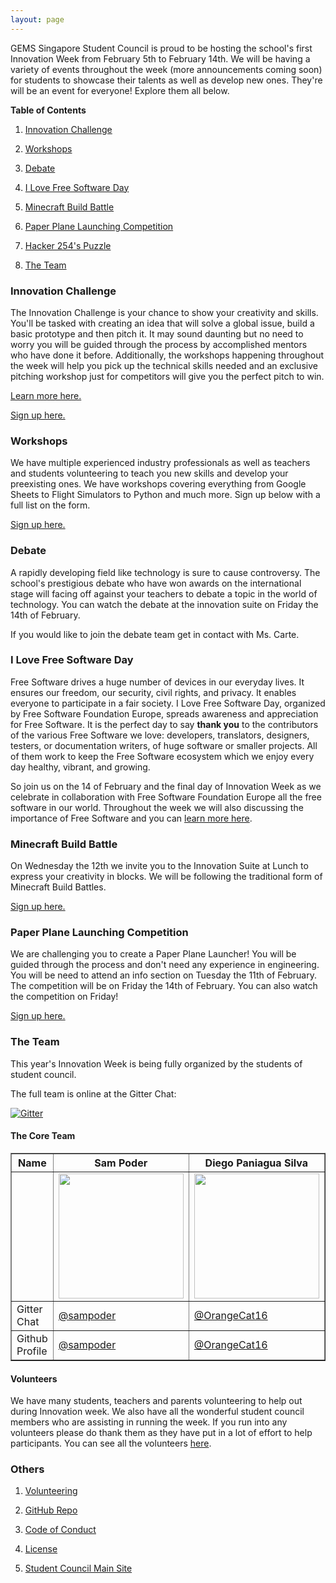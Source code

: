```yaml
---
layout: page
---
```


GEMS Singapore Student Council is proud to be hosting the school's first Innovation Week from February 5th to February 14th. We will be having a variety of events throughout the week (more announcements coming soon) for students to showcase their talents as well as develop new ones. They're will be an event for everyone! Explore them all below.

**Table of Contents**

1. [Innovation Challenge](#innovation-challenge)

2. [Workshops](#workshops)

3. [Debate](#debate)

4. [I Love Free Software Day](#i-love-free-software-day)

5. [Minecraft Build Battle](#minecraft-build-battle)

6. [Paper Plane Launching Competition](#paper-plane-launching-competition)

7. [Hacker 254's Puzzle](#hacker-254s-puzzle)

8. [The Team](#the-team)

### Innovation Challenge

The Innovation Challenge is your chance to show your creativity and skills. You'll be tasked with creating an idea that will solve a global issue, build a basic prototype and then pitch it. It may sound daunting but no need to worry you will be guided through the process by accomplished mentors who have done it before. Additionally, the workshops happening throughout the week will help you pick up the technical skills needed and an exclusive pitching workshop just for competitors will give you the perfect pitch to win.

[Learn more here.](innov-challenge)

[Sign up here.](https://docs.google.com/forms/d/e/1FAIpQLSc6epwhZ49bS9QFi9JPUy8Ln6j1BdFiQ8clD48o8OTzWZ9UTA/viewform)

### Workshops

We have multiple experienced industry professionals as well as teachers and students volunteering to teach you new skills and develop your preexisting ones. We have workshops covering everything from Google Sheets to Flight Simulators to Python and much more. Sign up below with a full list on the form.

[Sign up here.](https://docs.google.com/forms/d/e/1FAIpQLScNiiE4dH41G8EJoj_bjk5xQzbFDe8o4WsYbSiqeuYmZLfCIQ/viewform)

### Debate

A rapidly developing field like technology is sure to cause controversy. The school's prestigious debate who have won awards on the international stage will facing off against your teachers to debate a topic in the world of technology. You can watch the debate at the innovation suite on Friday the 14th of February. 

If you would like to join the debate team get in contact with Ms. Carte. 

### I Love Free Software Day

Free Software drives a huge number of devices in our everyday lives. It ensures our freedom, our security, civil rights, and privacy. It enables everyone to participate in a fair society. I Love Free Software Day, organized by Free Software Foundation Europe, spreads awareness and appreciation for Free Software. It is the perfect day to say **thank you** to the contributors of the various Free Software we love: developers, translators, designers, testers, or documentation writers, of huge software or smaller projects. All of them work to keep the Free Software ecosystem which we enjoy every day healthy, vibrant, and growing.

So join us on the 14 of February and the final day of Innovation Week as we celebrate in collaboration with Free Software Foundation Europe all the free software in our world. Throughout the week we will also discussing the importance of Free Software and you can [learn more here](https://fsfe.org/campaigns/ilovefs/index.en.html).

### Minecraft Build Battle

On Wednesday the 12th we invite you to the Innovation Suite at Lunch to express your creativity in blocks. We will be following the traditional form of Minecraft Build Battles.

[Sign up here.](https://docs.google.com/forms/d/e/1FAIpQLSfMfB28fLfAGHAqk_OdPofUrJ8ee3qHfs6qlfU-LBKXhorYmg/viewform)

### Paper Plane Launching Competition

We are challenging you to create a Paper Plane Launcher! You will be guided through the process and don't need any experience in engineering. You will be need to attend an info section on Tuesday the 11th of February. The competition will be on Friday the 14th of February. You can also watch the competition on Friday!

[Sign up here.](https://docs.google.com/forms/d/e/1FAIpQLSeroeWH1fbBWxvWOZFvRPv8sg3Oe9iPOX8xo5UMv3yM0040Hw/viewform)

### The Team

This year's Innovation Week is being fully organized by the students of student council.

The full team is online at the Gitter Chat:

[![Gitter](https://img.shields.io/badge/Chat%20On-Gitter-red)](https://gitter.im/gems-innovation-week/community?utm_source=badge&utm_medium=badge&utm_campaign=pr-badge)

#### **The Core Team**

<table border="1" cellpadding="100">
  <thead>
    <tr>
      <th>Name</th>
      <th>Sam Poder</th>
      <th>Diego Paniagua Silva</th>
      <th>Anjali Grillo</th>
    </tr>
  </thead>
  <tbody>
    <tr>
      <td>&nbsp;</td>
      <td><img src="https://avatars3.githubusercontent.com/u/39828164?s=460&amp;v=4" width="200"></td>
      <td><img src="https://gemssingaporestudentcouncil.github.io/assets/img/diego.jpg" width="200"></td>
      <td><img src="https://gemssingaporestudentcouncil.github.io/assets/img/anjali.png" width="200"></td>
    </tr>
    <tr>
      <td>Gitter Chat</td>
      <td><a href="https://gitter.im/sampoder">@sampoder</a></td>
      <td><a href="https://gitter.im/OrangeCat16">@OrangeCat16</a></td>
      <td><a href="https://gitter.im/anjaligrillo">@anjaligrillo</a></td>
    </tr>
    <tr>
      <td>Github Profile</td>
      <td><a href="https://github.com/sampoder">@sampoder</a></td>
      <td><a href="https://github.com/OrangeCat16">@OrangeCat16</a></td>
      <td><a href="https://github.com/anjaligrillo">@anjaligrillo</a></td>
    </tr>
  </tbody>
</table>

#### **Volunteers**

We have many students, teachers and parents volunteering to help out during Innovation week. We also have all the wonderful student council members who are assisting in running the week. If you run into any volunteers please do thank them as they have put in a lot of effort to help participants. You can see all the volunteers [here](https://github.com/gemssingaporestudentcouncil/innovationweek2020/blob/master/CONTRIBUTERS.md).

### Others

1. [Volunteering](volunteering)

2. [GitHub Repo](https://github.com/gemssingaporestudentcouncil/innovationweek2020)

3. [Code of Conduct](https://github.com/gemssingaporestudentcouncil/innovationweek2020/blob/master/CODE_OF_CONDUCT.md)

4. [License](https://github.com/gemssingaporestudentcouncil/innovationweek2020/blob/master/LICENSE)

5. [Student Council Main Site](https://gemssingaporestudentcouncil.github.io)



  

